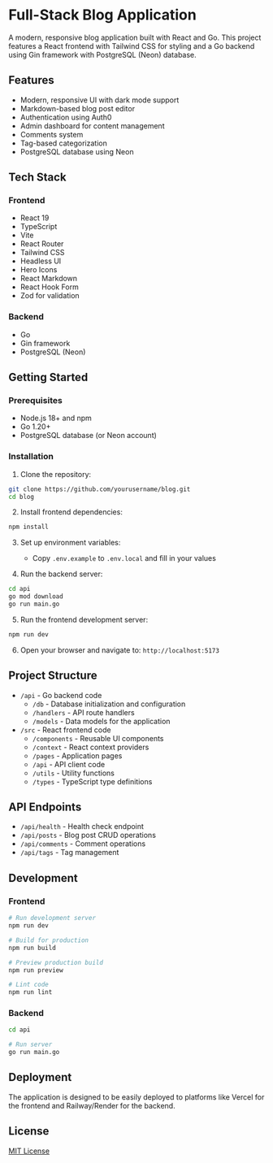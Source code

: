 # Full-Stack Blog Application

A modern, responsive blog application built with React and Go. This project features a React frontend with Tailwind CSS for styling and a Go backend using Gin framework with PostgreSQL (Neon) database.

## Features

- Modern, responsive UI with dark mode support
- Markdown-based blog post editor
- Authentication using Auth0
- Admin dashboard for content management
- Comments system
- Tag-based categorization
- PostgreSQL database using Neon

## Tech Stack

### Frontend

- React 19
- TypeScript
- Vite
- React Router
- Tailwind CSS
- Headless UI
- Hero Icons
- React Markdown
- React Hook Form
- Zod for validation

### Backend

- Go
- Gin framework
- PostgreSQL (Neon)

## Getting Started

### Prerequisites

- Node.js 18+ and npm
- Go 1.20+
- PostgreSQL database (or Neon account)

### Installation

1. Clone the repository:

```bash
git clone https://github.com/yourusername/blog.git
cd blog
```

2. Install frontend dependencies:

```bash
npm install
```

3. Set up environment variables:

   - Copy `.env.example` to `.env.local` and fill in your values

4. Run the backend server:

```bash
cd api
go mod download
go run main.go
```

5. Run the frontend development server:

```bash
npm run dev
```

6. Open your browser and navigate to: `http://localhost:5173`

## Project Structure

- `/api` - Go backend code
  - `/db` - Database initialization and configuration
  - `/handlers` - API route handlers
  - `/models` - Data models for the application
- `/src` - React frontend code
  - `/components` - Reusable UI components
  - `/context` - React context providers
  - `/pages` - Application pages
  - `/api` - API client code
  - `/utils` - Utility functions
  - `/types` - TypeScript type definitions

## API Endpoints

- `/api/health` - Health check endpoint
- `/api/posts` - Blog post CRUD operations
- `/api/comments` - Comment operations
- `/api/tags` - Tag management

## Development

### Frontend

```bash
# Run development server
npm run dev

# Build for production
npm run build

# Preview production build
npm run preview

# Lint code
npm run lint
```

### Backend

```bash
cd api

# Run server
go run main.go
```

## Deployment

The application is designed to be easily deployed to platforms like Vercel for the frontend and Railway/Render for the backend.

## License

[MIT License](LICENSE)
